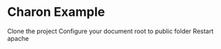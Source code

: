 Charon Example
==============

Clone the project
Configure your document root to public folder
Restart apache